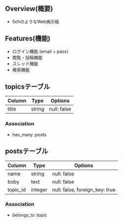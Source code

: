 ## Overview(概要)
- 5chのようなWeb掲示板

## Features(機能)
-  ログイン機能 (email + pass)
-  閲覧・投稿機能
-  スレッド機能
-  検索機能

## topicsテーブル
|Column|Type|Options|
|------|----|-------|
|title|string|null: false|
### Association
- has_many :posts

## postsテーブル
|Column|Type|Options|
|------|----|-------|
|name|string|null: false|
|boby|text|null: false|
|topic_id|integer|null: false, foreign_key: true|
### Association
- belongs_to :topic